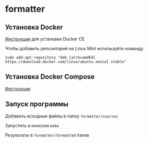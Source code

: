 # formatter

Установка Docker
----------------
[Инструкция](https://docs.docker.com/install/linux/docker-ce/ubuntu/#set-up-the-repository) для установки Docker CE

Чтобы добавить репозиторий на Linux Mint используйте команду:
```
sudo add-apt-repository "deb [arch=amd64] https://download.docker.com/linux/ubuntu xenial stable"
```

Установка Docker Compose
------------------------
[Инструкция](https://docs.docker.com/compose/install/#install-compose) 


Запуск программы
------------------------
Добавить исходные файлы в папку `formatter/sources`

Запустить в консоли  `make`

Результаты в `formatter/formatted` папке